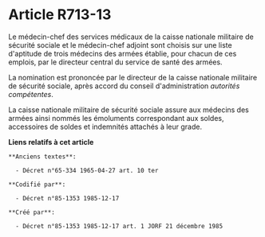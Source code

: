 # Article R713-13

Le médecin-chef des services médicaux de la caisse nationale militaire de sécurité sociale et le médecin-chef adjoint sont
choisis sur une liste d'aptitude de trois médecins des armées établie, pour chacun de ces emplois, par le directeur central
du service de santé des armées. 

La nomination est prononcée par le directeur de la caisse nationale militaire de sécurité sociale, après accord du conseil
d'administration *autorités compétentes*. 

La caisse nationale militaire de sécurité sociale assure aux médecins des armées ainsi nommés les émoluments correspondant
aux soldes, accessoires de soldes et indemnités attachés à leur grade.

**Liens relatifs à cet article**

	**Anciens textes**:

	  - Décret n°65-334 1965-04-27 art. 10 ter

	**Codifié par**:

	  - Décret n°85-1353 1985-12-17

	**Créé par**:

	  - Décret n°85-1353 1985-12-17 art. 1 JORF 21 décembre 1985

